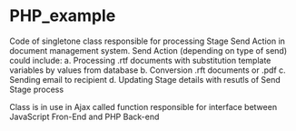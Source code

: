# PHP_example
Code of singletone class responsible for processing Stage Send Action in document management system.
Send Action (depending on type of send) could include:
a. Processing .rtf documents with substitution template variables by values from database
b. Conversion .rft documents or .pdf
c. Sending email to recipient
d. Updating Stage details with resutls of Send Stage process

Class is in use in Ajax called function responsible for interface between JavaScript Fron-End and PHP Back-end
